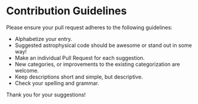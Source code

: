 # Contribution Guidelines

Please ensure your pull request adheres to the following guidelines:

- Alphabetize your entry.
- Suggested astrophysical code should be awesome or stand out in some way!
- Make an individual Pull Request for each suggestion.
- New categories, or improvements to the existing categorization are welcome.
- Keep descriptions short and simple, but descriptive.
- Check your spelling and grammar.

Thank you for your suggestions!
